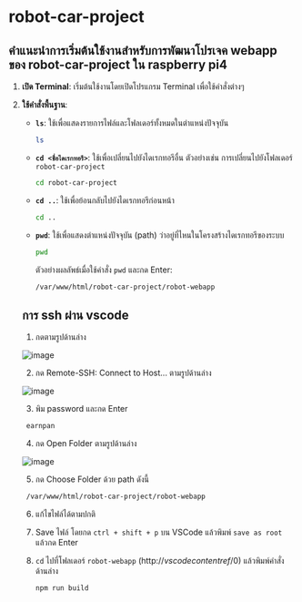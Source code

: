 # robot-car-project

## คำแนะนำการเริ่มต้นใช้งานสำหรับการพัฒนาโปรเจค webapp ของ robot-car-project ใน raspberry pi4

1. **เปิด Terminal**: เริ่มต้นใช้งานโดยเปิดโปรแกรม Terminal เพื่อใช้คำสั่งต่างๆ

2. **ใช้คำสั่งพื้นฐาน**:

   - **`ls`**: ใช้เพื่อแสดงรายการไฟล์และโฟลเดอร์ทั้งหมดในตำแหน่งปัจจุบัน
     ```bash
     ls
     ```
     
   - **`cd <ชื่อไดเรกทอรี>`**: ใช้เพื่อเปลี่ยนไปยังไดเรกทอรีอื่น ตัวอย่างเช่น การเปลี่ยนไปยังโฟลเดอร์ `robot-car-project`
     ```bash
     cd robot-car-project
     ```

   - **`cd ..`**: ใช้เพื่อย้อนกลับไปยังไดเรกทอรีก่อนหน้า
     ```bash
     cd ..
     ```

   - **`pwd`**: ใช้เพื่อแสดงตำแหน่งปัจจุบัน (path) ว่าอยู่ที่ไหนในโครงสร้างไดเรกทอรีของระบบ
     ```bash
     pwd
     ```
     ตัวอย่างผลลัพธ์เมื่อใช้คำสั่ง `pwd` และกด Enter:
     ```bash
     /var/www/html/robot-car-project/robot-webapp
     ```

   ## การ ssh ผ่าน vscode

    1. กดตามรูปด้านล่าง

    ![image](~/readme-picture/Screenshot%202567-11-02%20at%2020.20.55.png)

    2. กด Remote-SSH: Connect to Host... ตามรูปด้านล่าง

    ![image](~/readme-picture/Screenshot%202567-11-02%20at%2020.21.53.png)

    3. พิม password และกด Enter
    ```bash
     earnpan
     ```
    4. กด Open Folder ตามรูปด้านล่าง

    ![image](~/readme-picture/Screenshot%202567-11-02%20at%2020.23.20.png)

    5. กด Choose Folder ด้วย path ดังนี้
    ```bash
     /var/www/html/robot-car-project/robot-webapp
     ```
    6. แก้ไขไฟล์ได้ตามปกติ

    7. Save ไฟล์ โดยกด `ctrl + shift + p` บน VSCode แล้วพิมพ์ `save as root` แล้วกด Enter

    8. `cd` ไปที่โฟลเดอร์ `robot-webapp` (http://_vscodecontentref_/0) แล้วพิมพ์คำสั่งด้านล่าง
        ```bash
        npm run build
        ```



